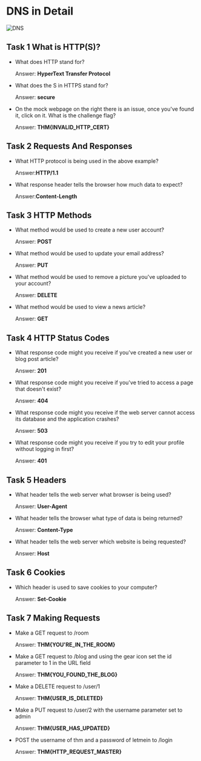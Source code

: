 # DNS in Detail

![DNS](https://user-images.githubusercontent.com/51766689/137633054-fb774bf3-541e-4411-a6e7-952c4ade5b42.PNG)

## Task 1 What is HTTP(S)?

 * What does HTTP stand for?

    Answer: **HyperText Transfer Protocol**

 * What does the S in HTTPS stand for?

    Answer: **secure**
 
 * On the mock webpage on the right there is an issue, once you've found it, click on it. What is the challenge flag?

    Answer: **THM{INVALID_HTTP_CERT}**

## Task 2  Requests And Responses

 * What HTTP protocol is being used in the above example?

    Answer:**HTTP/1.1**

 * What response header tells the browser how much data to expect?

    Answer:**Content-Length**

## Task 3 HTTP Methods

* What method would be used to create a new user account?

    Answer: **POST**

* What method would be used to update your email address?

    Answer: **PUT**

* What method would be used to remove a picture you've uploaded to your account?

    Answer: **DELETE**

* What method would be used to view a news article?

    Answer: **GET**


## Task 4 HTTP Status Codes

* What response code might you receive if you've created a new user or blog post article?

    Answer: **201**

* What response code might you receive if you've tried to access a page that doesn't exist?

    Answer: **404**

* What response code might you receive if the web server cannot access its database and the application crashes?

    Answer: **503**

* What response code might you receive if you try to edit your profile without logging in first?

    Answer: **401**

## Task 5 Headers

* What header tells the web server what browser is being used?

    Answer: **User-Agent**

* What header tells the browser what type of data is being returned?

    Answer: **Content-Type**

* What header tells the web server which website is being requested?

    Answer: **Host**

## Task 6 Cookies

* Which header is used to save cookies to your computer?

    Answer: **Set-Cookie**

## Task 7 Making Requests

* Make a GET request to /room

    Answer: **THM{YOU'RE_IN_THE_ROOM}**

* Make a GET request to /blog and using the gear icon set the id parameter to 1 in the URL field

    Answer: **THM{YOU_FOUND_THE_BLOG}**

* Make a DELETE request to /user/1

    Answer: **THM{USER_IS_DELETED}**

* Make a PUT request to /user/2 with the username parameter set to admin

    Answer: **THM{USER_HAS_UPDATED}**

* POST the username of thm and a password of letmein to /login

    Answer: **THM{HTTP_REQUEST_MASTER}**
